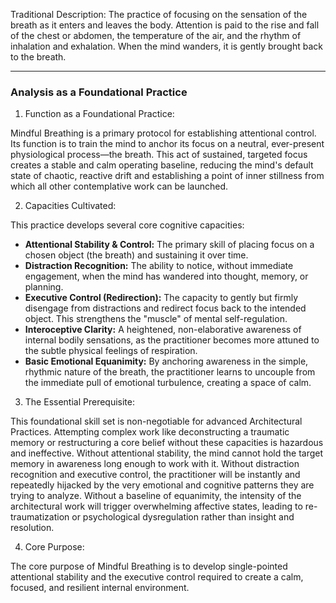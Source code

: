   

Traditional Description: The practice of focusing on the sensation of the breath as it enters and leaves the body. Attention is paid to the rise and fall of the chest or abdomen, the temperature of the air, and the rhythm of inhalation and exhalation. When the mind wanders, it is gently brought back to the breath.

---

### Analysis as a Foundational Practice

1. Function as a Foundational Practice:

Mindful Breathing is a primary protocol for establishing attentional control. Its function is to train the mind to anchor its focus on a neutral, ever-present physiological process—the breath. This act of sustained, targeted focus creates a stable and calm operating baseline, reducing the mind's default state of chaotic, reactive drift and establishing a point of inner stillness from which all other contemplative work can be launched.

2. Capacities Cultivated:

This practice develops several core cognitive capacities:

- **Attentional Stability & Control:** The primary skill of placing focus on a chosen object (the breath) and sustaining it over time.
- **Distraction Recognition:** The ability to notice, without immediate engagement, when the mind has wandered into thought, memory, or planning.
- **Executive Control (Redirection):** The capacity to gently but firmly disengage from distractions and redirect focus back to the intended object. This strengthens the "muscle" of mental self-regulation.
- **Interoceptive Clarity:** A heightened, non-elaborative awareness of internal bodily sensations, as the practitioner becomes more attuned to the subtle physical feelings of respiration.
- **Basic Emotional Equanimity:** By anchoring awareness in the simple, rhythmic nature of the breath, the practitioner learns to uncouple from the immediate pull of emotional turbulence, creating a space of calm.

3. The Essential Prerequisite:

This foundational skill set is non-negotiable for advanced Architectural Practices. Attempting complex work like deconstructing a traumatic memory or restructuring a core belief without these capacities is hazardous and ineffective. Without attentional stability, the mind cannot hold the target memory in awareness long enough to work with it. Without distraction recognition and executive control, the practitioner will be instantly and repeatedly hijacked by the very emotional and cognitive patterns they are trying to analyze. Without a baseline of equanimity, the intensity of the architectural work will trigger overwhelming affective states, leading to re-traumatization or psychological dysregulation rather than insight and resolution.

4. Core Purpose:

The core purpose of Mindful Breathing is to develop single-pointed attentional stability and the executive control required to create a calm, focused, and resilient internal environment.